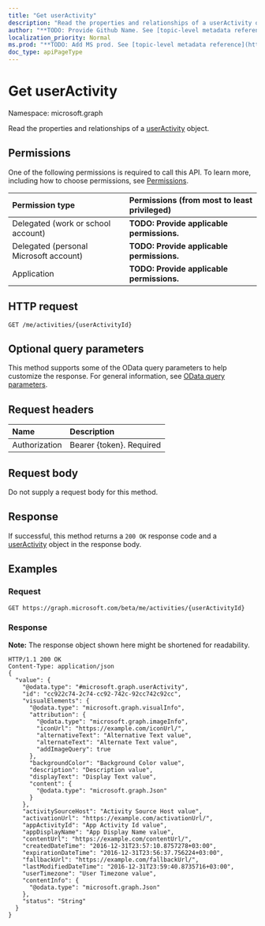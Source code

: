 ```yaml
---
title: "Get userActivity"
description: "Read the properties and relationships of a userActivity object."
author: "**TODO: Provide Github Name. See [topic-level metadata reference](https://msgo.azurewebsites.net/add/document/guidelines/metadata.html#topic-level-metadata)**"
localization_priority: Normal
ms.prod: "**TODO: Add MS prod. See [topic-level metadata reference](https://msgo.azurewebsites.net/add/document/guidelines/metadata.html#topic-level-metadata)**"
doc_type: apiPageType
---
```


# Get userActivity

Namespace: microsoft.graph

Read the properties and relationships of a [userActivity](../resources/useractivity.md) object.

## Permissions
One of the following permissions is required to call this API. To learn more, including how to choose permissions, see [Permissions](/concepts/permissions-reference.md).

|Permission type|Permissions (from most to least privileged)|
|:---|:---|
|Delegated (work or school account)|**TODO: Provide applicable permissions.**|
|Delegated (personal Microsoft account)|**TODO: Provide applicable permissions.**|
|Application|**TODO: Provide applicable permissions.**|

## HTTP request
<!-- {
  "blockType": "ignored"
}
-->
``` http
GET /me/activities/{userActivityId}
```

## Optional query parameters
This method supports some of the OData query parameters to help customize the response. For general information, see [OData query parameters](/graph/query-parameters).

## Request headers
|Name|Description|
|:---|:---|
|Authorization|Bearer {token}. Required|

## Request body
Do not supply a request body for this method.

## Response
If successful, this method returns a `200 OK` response code and a [userActivity](../resources/useractivity.md) object in the response body.

## Examples

### Request
<!-- {
  "blockType": "request",
  "name": "get_useractivity"
}
-->
``` http
GET https://graph.microsoft.com/beta/me/activities/{userActivityId}
```

### Response
**Note:** The response object shown here might be shortened for readability.
<!-- {
  "blockType": "response",
  "truncated": true,
  "@odata.type": "microsoft.graph.userActivity"
}
-->
``` http
HTTP/1.1 200 OK
Content-Type: application/json
{
  "value": {
    "@odata.type": "#microsoft.graph.userActivity",
    "id": "cc922c74-2c74-cc92-742c-92cc742c92cc",
    "visualElements": {
      "@odata.type": "microsoft.graph.visualInfo",
      "attribution": {
        "@odata.type": "microsoft.graph.imageInfo",
        "iconUrl": "https://example.com/iconUrl/",
        "alternativeText": "Alternative Text value",
        "alternateText": "Alternate Text value",
        "addImageQuery": true
      },
      "backgroundColor": "Background Color value",
      "description": "Description value",
      "displayText": "Display Text value",
      "content": {
        "@odata.type": "microsoft.graph.Json"
      }
    },
    "activitySourceHost": "Activity Source Host value",
    "activationUrl": "https://example.com/activationUrl/",
    "appActivityId": "App Activity Id value",
    "appDisplayName": "App Display Name value",
    "contentUrl": "https://example.com/contentUrl/",
    "createdDateTime": "2016-12-31T23:57:10.8757278+03:00",
    "expirationDateTime": "2016-12-31T23:56:37.756224+03:00",
    "fallbackUrl": "https://example.com/fallbackUrl/",
    "lastModifiedDateTime": "2016-12-31T23:59:40.8735716+03:00",
    "userTimezone": "User Timezone value",
    "contentInfo": {
      "@odata.type": "microsoft.graph.Json"
    },
    "status": "String"
  }
}
```

